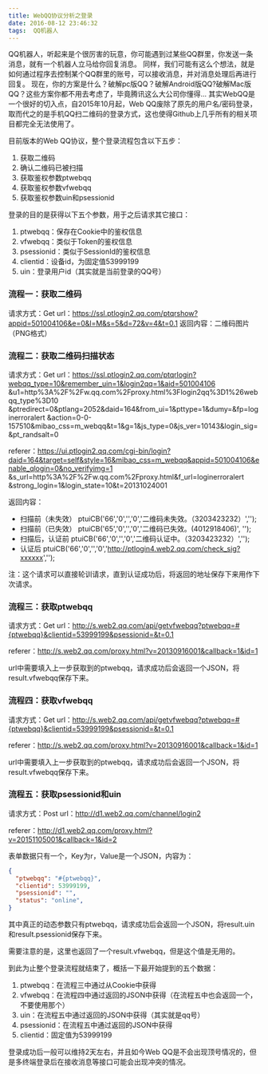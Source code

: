 ```yaml
---
title: WebQQ协议分析之登录
date: 2016-08-12 23:46:32
tags:  QQ机器人
---
```

QQ机器人，听起来是个很厉害的玩意，你可能遇到过某些QQ群里，你发送一条消息，就有一个机器人立马给你回复消息。
同样，我们可能有这么个想法，就是如何通过程序去控制某个QQ群里的账号，可以接收消息，并对消息处理后再进行回复。
现在，你的方案是什么？破解pc版QQ？破解Android版QQ?破解Mac版QQ？这些方案你都不用去考虑了，毕竟腾讯这么大公司你懂得...
其实WebQQ是一个很好的切入点，自2015年10月起，Web QQ废除了原先的用户名/密码登录，取而代之的是手机QQ扫二维码的登录方式，这也使得Github上几乎所有的相关项目都完全无法使用了。

<!-- more -->
目前版本的Web QQ协议，整个登录流程包含以下五步：
1. 获取二维码
2. 确认二维码已被扫描
3. 获取鉴权参数ptwebqq
4. 获取鉴权参数vfwebqq
5. 获取鉴权参数uin和psessionid

登录的目的是获得以下五个参数，用于之后请求其它接口：
1. ptwebqq：保存在Cookie中的鉴权信息
2. vfwebqq：类似于Token的鉴权信息
3. psessionid：类似于SessionId的鉴权信息
4. clientid：设备id，为固定值53999199
5. uin：登录用户id（其实就是当前登录的QQ号）

### 流程一：获取二维码
请求方式：Get
url：https://ssl.ptlogin2.qq.com/ptqrshow?appid=501004106&e=0&l=M&s=5&d=72&v=4&t=0.1
返回内容：二维码图片（PNG格式）

### 流程二：获取二维码扫描状态
请求方式：Get
url：https://ssl.ptlogin2.qq.com/ptqrlogin?webqq_type=10&remember_uin=1&login2qq=1&aid=501004106 &u1=http%3A%2F%2Fw.qq.com%2Fproxy.html%3Flogin2qq%3D1%26webqq_type%3D10 &ptredirect=0&ptlang=2052&daid=164&from_ui=1&pttype=1&dumy=&fp=loginerroralert &action=0-0-157510&mibao_css=m_webqq&t=1&g=1&js_type=0&js_ver=10143&login_sig=&pt_randsalt=0

referer：https://ui.ptlogin2.qq.com/cgi-bin/login?daid=164&target=self&style=16&mibao_css=m_webqq&appid=501004106&enable_qlogin=0&no_verifyimg=1 &s_url=http%3A%2F%2Fw.qq.com%2Fproxy.html&f_url=loginerroralert &strong_login=1&login_state=10&t=20131024001

返回内容：
* 扫描前（未失效）
ptuiCB('66','0','','0','二维码未失效。（3203423232）','');
* 扫描前（已失效）
ptuiCB('65','0','','0','二维码已失效。(4012918406)', '');
* 扫描后，认证前
ptuiCB('66','0','','0','二维码认证中。（3203423232）','');
* 认证后
ptuiCB('66','0','','0','http://ptlogin4.web2.qq.com/check_sig?xxxxxx','');

注：这个请求可以直接轮训请求，直到认证成功后，将返回的地址保存下来用作下次请求。

### 流程三：获取ptwebqq
请求方式：Get
url：http://s.web2.qq.com/api/getvfwebqq?ptwebqq=#{ptwebqq}&clientid=53999199&psessionid=&t=0.1

referer：http://s.web2.qq.com/proxy.html?v=20130916001&callback=1&id=1

url中需要填入上一步获取到的ptwebqq，请求成功后会返回一个JSON，将result.vfwebqq保存下来。

### 流程四：获取vfwebqq
请求方式：Get
url：http://s.web2.qq.com/api/getvfwebqq?ptwebqq=#{ptwebqq}&clientid=53999199&psessionid=&t=0.1

referer：http://s.web2.qq.com/proxy.html?v=20130916001&callback=1&id=1

url中需要填入上一步获取到的ptwebqq，请求成功后会返回一个JSON，将result.vfwebqq保存下来。

### 流程五：获取psessionid和uin
请求方式：Post
url：http://d1.web2.qq.com/channel/login2

referer：http://d1.web2.qq.com/proxy.html?v=20151105001&callback=1&id=2

表单数据只有一个，Key为r，Value是一个JSON，内容为：
``` json
{
  "ptwebqq": "#{ptwebqq}",
  "clientid": 53999199,
  "psessionid": "",
  "status": "online",
}
```
其中真正的动态参数只有ptwebqq，请求成功后会返回一个JSON，将result.uin和result.psessionid保存下来。

需要注意的是，这里也返回了一个result.vfwebqq，但是这个值是无用的。

到此为止整个登录流程就结束了，概括一下最开始提到的五个数据：
1. ptwebqq：在流程三中通过从Cookie中获得
2. vfwebqq：在流程四中通过返回的JSON中获得（在流程五中也会返回一个，不要使用那个）
3. uin：在流程五中通过返回的JSON中获得（其实就是qq号）
4. psessionid：在流程五中通过返回的JSON中获得
5. clientid：固定值为53999199

登录成功后一般可以维持2天左右，并且如今Web QQ是不会出现顶号情况的，但是多终端登录后在接收消息等接口可能会出现冲突的情况。


